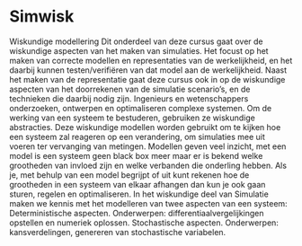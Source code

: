 # Simwisk
Wiskundige modellering Dit onderdeel van deze cursus gaat over de wiskundige aspecten van het maken van simulaties. Het focust op het maken van correcte modellen en representaties van de werkelijkheid, en het daarbij kunnen testen/verifiëren van dat model aan de werkelijkheid. Naast het maken van de representatie gaat deze cursus ook in op de wiskundige aspecten van het doorrekenen van de simulatie scenario’s, en de technieken die daarbij nodig zijn.  Ingenieurs en wetenschappers onderzoeken, ontwerpen en optimaliseren complexe systemen. Om de werking van een systeem te bestuderen, gebruiken ze wiskundige abstracties. Deze wiskundige modellen worden gebruikt om te kijken hoe een systeem zal reageren op een verandering, om simulaties mee uit voeren ter vervanging van metingen.  Modellen geven veel inzicht, met een model is een systeem geen black box meer maar er is bekend welke grootheden van invloed zijn en welke verbanden die onderling hebben. Als je, met behulp van een model begrijpt of uit kunt rekenen hoe de grootheden in een systeem van elkaar afhangen dan kun je ook gaan sturen, regelen en optimaliseren.  In het wiskundige deel van Simulatie maken we kennis met het modelleren van twee aspecten van een systeem:  Deterministische aspecten. Onderwerpen: differentiaalvergelijkingen opstellen en numeriek oplossen. Stochastische aspecten. Onderwerpen: kansverdelingen, genereren van stochastische variabelen.
